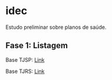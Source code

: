 
<!-- README.md is generated from README.Rmd. Please edit that file -->

# idec

<!-- badges: start -->
<!-- badges: end -->

Estudo preliminar sobre planos de saúde.

## Fase 1: Listagem

Base TJSP:
[Link](https://github.com/ndtj/idec/blob/master/data-raw/dados_tjsp.xlsx)

Base TJRS:
[Link](https://github.com/ndtj/idec/blob/master/data-raw/dados_tjrs.xlsx)
